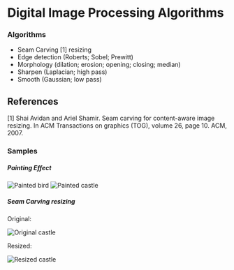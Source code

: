 # Digital Image Processing Algorithms

### Algorithms

* Seam Carving [1] resizing 
* Edge detection (Roberts; Sobel; Prewitt)
* Morphology (dilation; erosion; opening; closing; median)
* Sharpen (Laplacian; high pass)
* Smooth (Gaussian; low pass)

References
----------
[1] Shai Avidan and Ariel Shamir. Seam carving for content-aware image resizing. In ACM Transactions on graphics (TOG), volume 26, page 10. ACM, 2007.

### Samples

##### Painting Effect

![Painted bird](https://raw.githubusercontent.com/rcorcs/dip/master/img/paintBird.png)
![Painted castle](https://raw.githubusercontent.com/rcorcs/dip/master/img/paintCastle.png)

##### Seam Carving resizing

Original:

![Original castle](https://raw.githubusercontent.com/rcorcs/dip/master/img/castle.png)

Resized:

![Resized castle](https://raw.githubusercontent.com/rcorcs/dip/master/img/carvingCastle.png)
